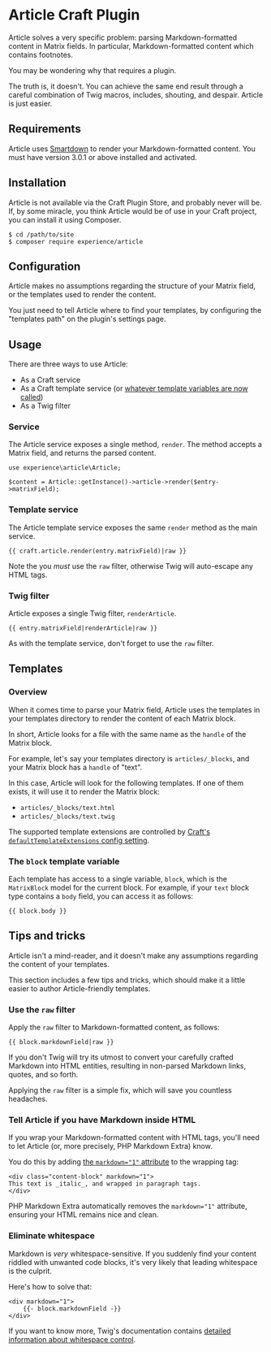 # Article Craft Plugin
Article solves a very specific problem: parsing Markdown-formatted content in Matrix fields. In particular, Markdown-formatted content which contains footnotes.

You may be wondering why that requires a plugin.

The truth is, it doesn't. You can achieve the same end result through a careful combination of Twig macros, includes, shouting, and despair. Article is just easier.

## Requirements
Article uses [Smartdown][smartdown] to render your Markdown-formatted content. You must have version 3.0.1 or above installed and activated.

[smartdown]: https://github.com/experience/smartdown.craft-plugin "Bringing the unbridled joy of Markdown Extra and Smartypants to your Craft websites."

## Installation
Article is not available via the Craft Plugin Store, and probably never will be. If, by some miracle, you think Article would be of use in your Craft project, you can install it using Composer.

```
$ cd /path/to/site
$ composer require experience/article
```

## Configuration
Article makes no assumptions regarding the structure of your Matrix field, or the templates used to render the content.

You just need to tell Article where to find your templates, by configuring the "templates path" on the plugin's settings page.

## Usage
There are three ways to use Article:

- As a Craft service
- As a Craft template service (or [whatever template variables are now called][craft3-template-variables])
- As a Twig filter

[craft3-template-variables]: https://docs.craftcms.com/v3/extend/updating-plugins.html#template-variables

### Service
The Article service exposes a single method, `render`. The method accepts a Matrix field, and returns the parsed content.

```
use experience\article\Article;

$content = Article::getInstance()->article->render($entry->matrixField);
```

### Template service
The Article template service exposes the same `render` method as the main service.

```
{{ craft.article.render(entry.matrixField)|raw }}
```

Note the you _must_ use the `raw` filter, otherwise Twig will auto-escape any HTML tags.

### Twig filter
Article exposes a single Twig filter, `renderArticle`.

```
{{ entry.matrixField|renderArticle|raw }}
```

As with the template service, don't forget to use the `raw` filter.

## Templates

### Overview
When it comes time to parse your Matrix field, Article uses the templates in your templates directory to render the content of each Matrix block.

In short, Article looks for a file with the same name as the `handle` of the Matrix block.

For example, let's say your templates directory is `articles/_blocks`, and your Matrix block has a `handle` of "text".

In this case, Article will look for the following templates. If one of them exists, it will use it to render the Matrix block:

- `articles/_blocks/text.html`
- `articles/_blocks/text.twig`

The supported template extensions are controlled by [Craft's `defaultTemplateExtensions` config setting][template-extensions].

[template-extensions]: https://docs.craftcms.com/v3/config/config-settings.html#defaulttemplateextensions

### The `block` template variable
Each template has access to a single variable, `block`, which is the `MatrixBlock` model for the current block. For example, if your `text` block type contains a `body` field, you can access it as follows:

```
{{ block.body }}
```

## Tips and tricks
Article isn't a mind-reader, and it doesn't make any assumptions regarding the content of your templates.

This section includes a few tips and tricks, which should make it a little easier to author Article-friendly templates.

### Use the `raw` filter
Apply the `raw` filter to Markdown-formatted content, as follows:

```
{{ block.markdownField|raw }}
```

If you don't Twig will try its utmost to convert your carefully crafted Markdown into HTML entities, resulting in non-parsed Markdown links, quotes, and so forth.

Applying the `raw` filter is a simple fix, which will save you countless headaches.

### Tell Article if you have Markdown inside HTML
If you wrap your Markdown-formatted content with HTML tags, you'll need to let Article (or, more precisely, PHP Markdown Extra) know.

You do this by adding [the `markdown="1"` attribute][markdown-attribute] to the wrapping tag:

[markdown-attribute]: https://michelf.ca/projects/php-markdown/extra/#markdown-attr

```
<div class="content-block" markdown="1">
This text is _italic_, and wrapped in paragraph tags.
</div>
```

PHP Markdown Extra automatically removes the `markdown="1"` attribute, ensuring your HTML remains nice and clean.

### Eliminate whitespace ###
Markdown is _very_ whitespace-sensitive. If you suddenly find your content riddled with unwanted code blocks, it's very likely that leading whitespace is the culprit.

Here's how to solve that:

```
<div markdown="1">
    {{- block.markdownField -}}
</div>
```

If you want to know more, Twig's documentation contains [detailed information about whitespace control][twig-whitespace].

[twig-whitespace]: http://twig.sensiolabs.org/doc/1.x/templates.html#templates-whitespace-control
